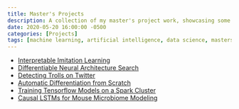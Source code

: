 ```yaml
---
title: Master's Projects
description: A collection of my master's project work, showcasing some of the things I'm proud of.
date: 2020-05-20 16:00:00 -0500
categories: [Projects]
tags: [machine learning, artificial intelligence, data science, masters]
---
```


<!-- TODO: potentially separate some of these out into separate posts -->
<!-- TODO: include pynterp package with interpretable RL writeup -->
- [Interpretable Imitation Learning](/assets/docs/IRL_Final_Report.pdf)
- [Differentiable Neural Architecture Search](https://towardsdatascience.com/investigating-differentiable-neural-architecture-search-for-scientific-datasets-62899be8714e?source=friends_link&sk=bece331a719b31f24118c4b538b71d4f)
- [Detecting Trolls on Twitter](https://dylanrandle.github.io/troll_classification)
- [Automatic Differentiation from Scratch](https://github.com/dylanrandle/autograd)
- [Training Tensorflow Models on a Spark Cluster](https://github.com/dylanrandle/spark-tensorflow)
- [Causal LSTMs for Mouse Microbiome Modeling](https://github.com/dylanrandle/microbiome)

<!-- Not featured: Bayesian GANs, safe autonomous driving >
